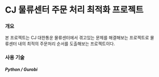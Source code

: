 # CJ 물류센터 주문 처리 최적화 프로젝트

### 개요
본 프로젝트는 CJ 대한통운 물류센터에서 겪고있는 문제를 해결해보는 프로젝트로 물류센터 내의 최적의 주문처리 순서를 도출해보는 프로젝트이다.


### 사용 기술
##### Python / Gurobi


